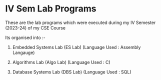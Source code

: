 
# IV Sem Lab Programs

These are the lab programs which were executed during my IV Semester (2023-24) of my CSE Course

Its organised into :-
1. Embedded Systems Lab (ES Lab)
  (Language Used : Assembly Langauge)

2. Algorithms Lab (Algo Lab) 
(Language Used : C)

3. Database Systems Lab (DBS Lab)
(Language Used : SQL)

